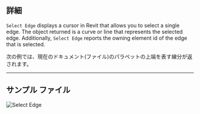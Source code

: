 ## 詳細

`Select Edge` displays a cursor in Revit that allows you to select a single edge. The object returned is a curve or line that represents the selected edge. Additionally, `Select Edge` reports the owning element id of the edge that is selected.

次の例では、現在のドキュメント(ファイル)のパラペットの上端を表す線分が返されます。

___
## サンプル ファイル

![Select Edge](./Dynamo.Nodes.DSEdgeSelection_img.jpg)
